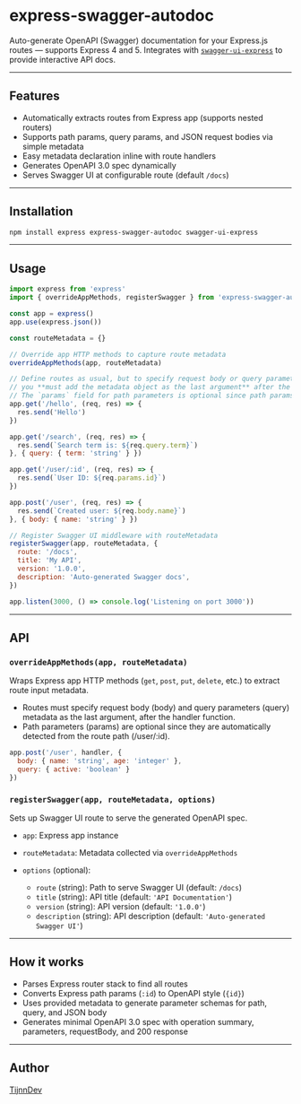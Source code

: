 # express-swagger-autodoc

Auto-generate OpenAPI (Swagger) documentation for your Express.js routes — supports Express 4 and 5.
Integrates with [`swagger-ui-express`](https://www.npmjs.com/package/swagger-ui-express) to provide interactive API docs.

---

## Features

* Automatically extracts routes from Express app (supports nested routers)
* Supports path params, query params, and JSON request bodies via simple metadata
* Easy metadata declaration inline with route handlers
* Generates OpenAPI 3.0 spec dynamically
* Serves Swagger UI at configurable route (default `/docs`)

---

## Installation

```bash
npm install express express-swagger-autodoc swagger-ui-express
```

---

## Usage

```js
import express from 'express'
import { overrideAppMethods, registerSwagger } from 'express-swagger-autodoc'

const app = express()
app.use(express.json())

const routeMetadata = {}

// Override app HTTP methods to capture route metadata
overrideAppMethods(app, routeMetadata)

// Define routes as usual, but to specify request body or query parameters,
// you **must add the metadata object as the last argument** after the handler function.
// The `params` field for path parameters is optional since path params are inferred automatically.
app.get('/hello', (req, res) => {
  res.send('Hello')
})

app.get('/search', (req, res) => {
  res.send(`Search term is: ${req.query.term}`)
}, { query: { term: 'string' } })

app.get('/user/:id', (req, res) => {
  res.send(`User ID: ${req.params.id}`)
})

app.post('/user', (req, res) => {
  res.send(`Created user: ${req.body.name}`)
}, { body: { name: 'string' } })

// Register Swagger UI middleware with routeMetadata
registerSwagger(app, routeMetadata, {
  route: '/docs',
  title: 'My API',
  version: '1.0.0',
  description: 'Auto-generated Swagger docs',
})

app.listen(3000, () => console.log('Listening on port 3000'))
```

---

## API

### `overrideAppMethods(app, routeMetadata)`

Wraps Express app HTTP methods (`get`, `post`, `put`, `delete`, etc.) to extract route input metadata.
- Routes must specify request body (body) and query parameters (query) metadata as the last argument, after the handler function.
- Path parameters (params) are optional since they are automatically detected from the route path (/user/:id).

```js
app.post('/user', handler, {
  body: { name: 'string', age: 'integer' },
  query: { active: 'boolean' }
})
```

### `registerSwagger(app, routeMetadata, options)`

Sets up Swagger UI route to serve the generated OpenAPI spec.

* `app`: Express app instance
* `routeMetadata`: Metadata collected via `overrideAppMethods`
* `options` (optional):

  * `route` (string): Path to serve Swagger UI (default: `/docs`)
  * `title` (string): API title (default: `'API Documentation'`)
  * `version` (string): API version (default: `'1.0.0'`)
  * `description` (string): API description (default: `'Auto-generated Swagger UI'`)

---

## How it works

* Parses Express router stack to find all routes
* Converts Express path params (`:id`) to OpenAPI style (`{id}`)
* Uses provided metadata to generate parameter schemas for path, query, and JSON body
* Generates minimal OpenAPI 3.0 spec with operation summary, parameters, requestBody, and 200 response

---

## Author
[TijnnDev](https://github.com/tijnndev)